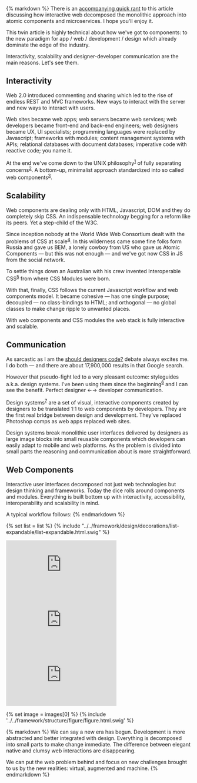 {% markdown %}
  There is an [accompanying quick rant](http://metamn.io/beat/blame-the-algorithm) to this article discussing how interactive web decomposed the monolithic approach into atomic components and microservices. I hope you'll enjoy it.

  This twin article is highly technical about how we've got to components: to the new paradigm for app / web / development / design which already dominate the edge of the industry.

  Interactivity, scalability and designer-developer communication are the main reasons. Let's see them.

  ## Interactivity

  Web 2.0 introduced commenting and sharing which led to the rise of endless REST and MVC frameworks. New ways to interact with the server and new ways to interact with users.

  Web sites became web apps; web servers became web services; web developers became front-end and back-end engineers; web designers became UX, UI specialists; programming languages were replaced by Javascript; frameworks with modules; content management systems with APIs; relational databases with document databases; imperative code with reactive code; you name it.

  At the end we've come down to the UNIX philosophy<sup id="footnote--1">[1](#footnotes--1)</sup> of fully separating concerns<sup id="footnote--2">[2](#footnotes--2)</sup>. A bottom-up, minimalist approach standardized into so called web components<sup id="footnote--3">[3](#footnotes--3)</sup>.    

  ## Scalability

  Web components are dealing only with HTML, Javascript, DOM and they do completely skip CSS. An indispensable technology begging for a reform like its peers. Yet a step-child of the W3C.

  Since inception nobody at the World Wide Web Consortium dealt with the problems of CSS at scale<sup id="footnote--4">[4](#footnotes--4)</sup>. In this wilderness came some fine folks form Russia and gave us BEM, a lonely cowboy from US who gave us Atomic Components &mdash; but this was not enough &mdash; and we've got now CSS in JS from the social network.

  To settle things down an Australian with his crew invented Interoperable CSS<sup id="footnote--5">[5](#footnotes--5)</sup> from where CSS Modules were born.

  With that, finally, CSS follows the current Javascript workflow and web components model. It became cohesive &mdash; has one single purpose; decoupled &mdash; no class-bindings to HTML; and orthogonal &mdash; no global classes to make change ripple to unwanted places.

  With web components and CSS modules the web stack is fully interactive and scalable.

  ## Communication

  As sarcastic as I am the [should designers code?](https://www.google.ro/search?q=should+designers+code) debate always excites me. I do both &mdash; and there are about 17,900,000 results in that Google search.

  However that pseudo-fight led to a very pleasant outcome: styleguides a.k.a. design systems. I've been using them since the beginning<sup id="footnote--6">[6](#footnotes--6)</sup> and I can see the benefit. Perfect designer &larr;&rarr; developer communication.

  Design systems<sup id="footnote--7">[7](#footnotes--7)</sup> are a set of visual, interactive components created by designers to be translated 1:1 to web components by developers. They are the first real bridge between design and development. They've replaced Photoshop comps as web apps replaced web sites.

  Design systems break monolithic user interfaces delivered by designers as large image blocks into small reusable components which developers can easily adapt to mobile and web platforms. As the problem is divided into small parts the reasoning and communication about is more straightforward.

  ## Web Components

  Interactive user interfaces decomposed not just web technologies but design thinking and frameworks. Today the dice rolls around components and modules. Everything is built bottom up with interactivity, accessibility, interoperability and scalability in mind.

  A typical workflow follows:
{% endmarkdown %}

{% set list = list %}
{% include "../../framework/design/decorations/list-expandable/list-expandable.html.swig" %}

<div class="video">
  <div class="video-wrapper">
    <iframe src='https://www.youtube.com/embed/KRlje1h6caU' frameborder='0' allowfullscreen></iframe>
  </div>
</div>

<div class="video">
  <div class="video-wrapper">
    <iframe src='https://www.youtube.com/embed/XEf1RnbZ4ZQ' frameborder='0' allowfullscreen></iframe>
  </div>
</div>

<div class="video">
  <div class="video-wrapper">
    <iframe src='https://www.youtube.com/embed/VIMhg4zYeE4' frameborder='0' allowfullscreen></iframe>
  </div>
</div>


{% set image = images[0] %}
{% include '../../framework/structure/figure/figure.html.swig' %}

{% markdown %}
  We can say a new era has begun. Development is more abstracted and better integrated with design. Everything is decomposed into small parts to make change immediate. The difference between elegant native and clumsy web interactions are disappearing.

  We can put the web problem behind and focus on new challenges brought to us by the new realities: virtual, augmented and machine.
{% endmarkdown %}
